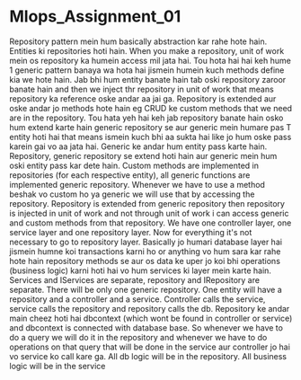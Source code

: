 # Mlops_Assignment_01
Repository pattern mein hum basically abstraction kar rahe hote hain. Entities ki repositories hoti hain. When you make a repository, unit of work mein os repository ka humein access mil jata hai. Tou hota hai hai keh hume 1 generic pattern banaya wa hota hai jismein humein kuch methods define kia we hote hain. Jab bhi hum entity banate hain tab oski repository zaroor banate hain and then we inject thr repository in unit of work that means repository ka reference oske andar aa jai ga. Repository is extended aur oske andar jo methods hote hain eg CRUD ke custom methods that we need are in the repository. Tou hata yeh hai keh jab repository banate hain osko hum extend karte hain generic repository se aur generic mein humare pas T entity hoti hai that means ismein kuch bhi aa sukta hai like jo hum oske pass karein gai vo aa jata hai. Generic ke andar hum entity pass karte hain. Repository, generic repository se extend hoti hain aur generic mein hum oski entity pass kar dete hain. Custom methods are implemented in repositories (for each respective entity), all generic functions are implemented generic repository. Whenever we have to use a method beshak vo custom ho ya generic we will use that by accessing the repository. Repository is extended from generic repository then repository is injected in unit of work and not through unit of work i can access generic and custom methods from that repository. We have one controller layer, one service layer and one repository layer. Now for everything it's not necessary to go to repository layer. Basically jo humari database layer hai jismein humne koi transactions karni ho or anything vo hum sara kar rahe hote hain repository methods se aur os data ke uper jo koi bhi operations (business logic) karni hoti hai vo hum services ki layer mein karte hain. Services and IServices are separate, repository and IRepository are separate. There will be only one generic repository. One entity will have a repository and a controller and a service. Controller calls the service, service calls the repository and repository calls the db. Repository ke andar main cheez hoti hai dbcontext (which wont be found in controller or service) and dbcontext is connected with database base. So whenever we have to do a query we will do it in the repository and whenever we have to do operations on that query that will be done in the service aur controller jo hai vo service ko call kare ga. All db logic will be in the repository. All business logic will be in the service 
